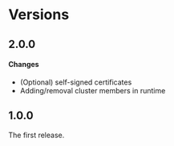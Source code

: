 # Versions

## 2.0.0
#### Changes
- (Optional) self-signed certificates
- Adding/removal cluster members in runtime

## 1.0.0
The first release.